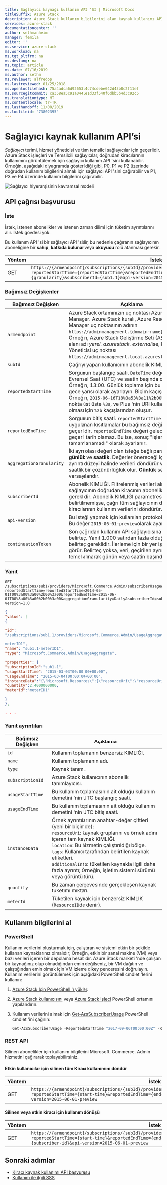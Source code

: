 ```yaml
---
title: Sağlayıcı kaynağı kullanım API 'SI | Microsoft Docs
titleSuffix: Azure Stack
description: Azure Stack kullanım bilgilerini alan kaynak kullanımı API 'sine yönelik başvuru.
services: azure-stack
documentationcenter: ''
author: sethmanheim
manager: femila
editor: ''
ms.service: azure-stack
ms.workload: na
ms.tgt_pltfrm: na
ms.devlang: na
ms.topic: article
ms.date: 07/16/2019
ms.author: sethm
ms.reviewer: alfredop
ms.lastreviewed: 01/25/2018
ms.openlocfilehash: 75a4adca6d9265314c74cdebe642d43b8c2f11ef
ms.sourcegitcommit: ca358ea5c91a0441e1d33f540f6dbb5b4d3c92c5
ms.translationtype: MT
ms.contentlocale: tr-TR
ms.lasthandoff: 11/08/2019
ms.locfileid: "73802395"
---
```

# <a name="provider-resource-usage-api"></a>Sağlayıcı kaynak kullanım API’si

*Sağlayıcı* terimi, hizmet yöneticisi ve tüm temsilci sağlayıcılar için geçerlidir. Azure Stack işleçleri ve Temsilcili sağlayıcılar, doğrudan kiracılarının kullanımını görüntülemek için sağlayıcı kullanım API 'sini kullanabilir. Örneğin, aşağıdaki diyagramda gösterildiği gibi, P0, P1 ve P2 üzerinde doğrudan kullanım bilgilerini almak için sağlayıcı API 'sini çağırabilir ve P1, P3 ve P4 üzerinde kullanım bilgilerini çağırabilir.

![Sağlayıcı hiyerarşisinin kavramsal modeli](media/azure-stack-provider-resource-api/image1.png)

## <a name="api-call-reference"></a>API çağrısı başvurusu

### <a name="request"></a>İste

İstek, istenen abonelikler ve istenen zaman dilimi için tüketim ayrıntılarını alır. İstek gövdesi yok.

Bu kullanım API 'si bir sağlayıcı API 'sidir, bu nedenle çağıranın sağlayıcının aboneliğine bir **sahip**, **katkıda bulunan**veya **okuyucu** rolü atanması gerekir.

| Yöntem | İstek URI 'SI |
| --- | --- |
| GET |`https://{armendpoint}/subscriptions/{subId}/providers/Microsoft.Commerce.Admin/subscriberUsageAggregates?reportedStartTime={reportedStartTime}&reportedEndTime={reportedEndTime}&aggregationGranularity={granularity}&subscriberId={sub1.1}&api-version=2015-06-01-preview&continuationToken={token-value}` |

### <a name="arguments"></a>Bağımsız Değişkenler

| Bağımsız Değişken | Açıklama |
| --- | --- |
| `armendpoint` |Azure Stack ortamınızın uç noktası Azure Resource Manager. Azure Stack kuralı, Azure Resource Manager uç noktasının adının `https://adminmanagement.{domain-name}`biçimindedir. Örneğin, Azure Stack Geliştirme Seti (ASDK) için, etki alanı adı *yerel. azurestack. external*ise, Kaynak Yöneticisi uç noktası `https://adminmanagement.local.azurestack.external`. |
| `subId` |Çağrıyı yapan kullanıcının abonelik KIMLIĞI. |
| `reportedStartTime` |Sorgunun başlangıç saati. `DateTime` değeri Eşgüdümlü Evrensel Saat (UTC) ve saatin başında olmalıdır; Örneğin, 13:00. Günlük toplama için bu değeri UTC gece yarısı olarak ayarlayın. Biçim kaçışdır ISO 8601; Örneğin, `2015-06-16T18%3a53%3a11%2b00%3a00Z`, iki nokta üst üste `%3a`, ve Plus 'nin URI kullanımı kolay olması için `%2b` kaçışlarından oluşur. |
| `reportedEndTime` |Sorgunun bitiş saati. `reportedStartTime` için uygulanan kısıtlamalar bu bağımsız değişken için de geçerlidir. `reportedEndTime` değeri gelecekte ya da geçerli tarih olamaz. Bu ise, sonuç "işlem tamamlanamadı" olarak ayarlanır. |
| `aggregationGranularity` |İki ayrı olası değeri olan isteğe bağlı parametre: **günlük** ve **saatlik**. Değerler önereceği için, biri günlük ayrıntı düzeyi halinde verileri döndürür ve diğeri saatlik bir çözünürlüğlük olur. **Günlük** seçeneği varsayılandır. |
| `subscriberId` |Abonelik KIMLIĞI. Filtrelenmiş verileri almak için, sağlayıcının doğrudan kiracının abonelik KIMLIĞI gereklidir. Abonelik KIMLIĞI parametresi belirtilmemişse, çağrı tüm sağlayıcının doğrudan kiracılarının kullanım verilerini döndürür. |
| `api-version` |Bu isteği yapmak için kullanılan protokolün sürümü. Bu değer `2015-06-01-preview`olarak ayarlanır. |
| `continuationToken` |Son çağrıdan kullanım API sağlayıcısına alınan belirteç. Yanıt 1.000 satırdan fazla olduğunda bu belirteç gereklidir. İlerleme için bir yer işareti görevi görür. Belirteç yoksa, veri, geçirilen ayrıntı düzeyi temel alınarak günün veya saatin başından alınır. |

### <a name="response"></a>Yanıt

```http
GET
/subscriptions/sub1/providers/Microsoft.Commerce.Admin/subscriberUsageAggregates?reportedStartTime=reportedStartTime=2014-05-01T00%3a00%3a00%2b00%3a00&reportedEndTime=2015-06-01T00%3a00%3a00%2b00%3a00&aggregationGranularity=Daily&subscriberId=sub1.1&api-version=1.0
```

```json
{
"value": [
{

"id":
"/subscriptions/sub1.1/providers/Microsoft.Commerce.Admin/UsageAggregate/sub1.1-

meterID1",
"name": "sub1.1-meterID1",
"type": "Microsoft.Commerce.Admin/UsageAggregate",

"properties": {
"subscriptionId":"sub1.1",
"usageStartTime": "2015-03-03T00:00:00+00:00",
"usageEndTime": "2015-03-04T00:00:00+00:00",
"instanceData":"{\"Microsoft.Resources\":{\"resourceUri\":\"resourceUri1\",\"location\":\"Alaska\",\"tags\":null,\"additionalInfo\":null}}",
"quantity":2.4000000000,
"meterId":"meterID1"

}
},

. . .
```

### <a name="response-details"></a>Yanıt ayrıntıları

| Bağımsız Değişken | Açıklama |
| --- | --- |
|`id` |Kullanım toplamanın benzersiz KIMLIĞI. |
|`name` |Kullanım toplamanın adı. |
|`type` |Kaynak tanımı. |
|`subscriptionId` |Azure Stack kullanıcının abonelik tanımlayıcısı. |
|`usageStartTime`|Bu kullanım toplamasının ait olduğu kullanım demetini 'nin UTC başlangıç saati.|
|`usageEndTime`|Bu kullanım toplamasının ait olduğu kullanım demetini 'nin UTC bitiş saati. |
|`instanceData` |Örnek ayrıntılarının anahtar-değer çiftleri (yeni bir biçimde):<br> `resourceUri`: kaynak gruplarını ve örnek adını içeren tam kaynak KIMLIĞI. <br> `location`: Bu hizmetin çalıştırıldığı bölge. <br> `tags`: Kullanıcı tarafından belirtilen kaynak etiketleri. <br> `additionalInfo`: tüketilen kaynakla ilgili daha fazla ayrıntı; Örneğin, işletim sistemi sürümü veya görüntü türü. |
|`quantity`|Bu zaman çerçevesinde gerçekleşen kaynak tüketimi miktarı. |
|`meterId` |Tüketilen kaynak için benzersiz KIMLIK (`ResourceID`de denir). |

## <a name="retrieve-usage-information"></a>Kullanım bilgilerini al

### <a name="powershell"></a>PowerShell

Kullanım verilerini oluşturmak için, çalıştıran ve sistemi etkin bir şekilde kullanan kaynaklarınız olmalıdır; Örneğin, etkin bir sanal makine (VM) veya bazı verileri içeren bir depolama hesabıdır. Azure Stack marketi 'nde çalışan bir kaynağınız olup olmadığından emin değilseniz, bir VM dağıtın ve çalıştığından emin olmak için VM izleme dikey penceresini doğrulayın. Kullanım verilerini görüntülemek için aşağıdaki PowerShell cmdlet 'lerini kullanın:

1. [Azure Stack Için PowerShell 'ı yükler](azure-stack-powershell-install.md).
2. [Azure Stack kullanıcısını](../user/azure-stack-powershell-configure-user.md) veya [Azure Stack Işleci](azure-stack-powershell-configure-admin.md) PowerShell ortamını yapılandırın.
3. Kullanım verilerini almak için [Get-AzsSubscriberUsage](/powershell/module/azs.commerce.admin/get-azssubscriberusage) PowerShell cmdlet 'ini çağırın:

   ```powershell
   Get-AzsSubscriberUsage -ReportedStartTime "2017-09-06T00:00:00Z" -ReportedEndTime "2017-09-07T00:00:00Z"
   ```

### <a name="rest-api"></a>REST API

Silinen abonelikler için kullanım bilgilerini Microsoft. Commerce. Admin hizmetini çağırarak toplayabilirsiniz.

#### <a name="return-all-tenant-usage-for-deleted-for-active-users"></a>Etkin kullanıcılar için silinen tüm Kiracı kullanımını döndür

| Yöntem | İstek URI 'SI |
| --- | --- |
| GET | `https://{armendpoint}/subscriptions/{subId}/providersMicrosoft.Commerce.Admin/subscriberUsageAggregates?reportedStartTime={start-time}&reportedEndTime={end-endtime}&aggregationGranularity=Hourly&api-version=2015-06-01-preview` |

#### <a name="return-usage-for-deleted-or-active-tenant"></a>Silinen veya etkin kiracı için kullanım dönüşü

| Yöntem | İstek URI 'SI |
| --- | --- |
| GET |`https://{armendpoint}/subscriptions/{subId}/providersMicrosoft.Commerce.Admin/subscriberUsageAggregates?reportedStartTime={start-time}&reportedEndTime={end-endtime}&aggregationGranularity=Hourly&subscriberId={subscriber-id}&api-version=2015-06-01-preview` |

## <a name="next-steps"></a>Sonraki adımlar

- [Kiracı kaynak kullanımı API başvurusu](azure-stack-tenant-resource-usage-api.md)
- [Kullanım ile ilgili SSS](azure-stack-usage-related-faq.md)
